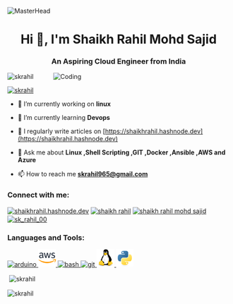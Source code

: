 ![MasterHead](https://mir-s3-cdn-cf.behance.net/project_modules/fs/54b6c068097599.5b50bca476b9b.gif)
<h1 align="center">Hi 👋, I'm Shaikh Rahil Mohd Sajid</h1>
<h3 align="center">An Aspiring Cloud Engineer from India</h3>
<img align="right" alt="Coding" width="400" src="https://akumengroup.com/wp-content/uploads/2020/02/Animation-1.gif">
<p align="left"> <img src="https://komarev.com/ghpvc/?username=skrahil&label=Profile%20views&color=0e75b6&style=flat" alt="skrahil" /> </p>

<p align="left"> <a href="https://github.com/ryo-ma/github-profile-trophy"><img src="https://github-profile-trophy.vercel.app/?username=skrahil" alt="skrahil" /></a> </p>

- 🔭 I’m currently working on **linux**

- 🌱 I’m currently learning **Devops**

- 📝 I regularly write articles on [https://shaikhrahil.hashnode.dev](https://shaikhrahil.hashnode.dev)

- 💬 Ask me about **Linux ,Shell Scripting ,GIT ,Docker ,Ansible ,AWS and Azure**

- 📫 How to reach me **skrahil965@gmail.com**

<h3 align="left">Connect with me:</h3>
<p align="left">
<a href="https://dev.to/shaikhrahil.hashnode.dev" target="blank"><img align="center" src="https://raw.githubusercontent.com/rahuldkjain/github-profile-readme-generator/master/src/images/icons/Social/devto.svg" alt="shaikhrahil.hashnode.dev" height="30" width="40" /></a>
<a href="https://twitter.com/shaikh rahil" target="blank"><img align="center" src="https://raw.githubusercontent.com/rahuldkjain/github-profile-readme-generator/master/src/images/icons/Social/twitter.svg" alt="shaikh rahil" height="30" width="40" /></a>
<a href="https://linkedin.com/in/shaikh rahil mohd sajid" target="blank"><img align="center" src="https://raw.githubusercontent.com/rahuldkjain/github-profile-readme-generator/master/src/images/icons/Social/linked-in-alt.svg" alt="shaikh rahil mohd sajid" height="30" width="40" /></a>
<a href="https://instagram.com/sk_rahil_00" target="blank"><img align="center" src="https://raw.githubusercontent.com/rahuldkjain/github-profile-readme-generator/master/src/images/icons/Social/instagram.svg" alt="sk_rahil_00" height="30" width="40" /></a>
</p>

<h3 align="left">Languages and Tools:</h3>
<p align="left"> <a href="https://www.arduino.cc/" target="_blank" rel="noreferrer"> <img src="https://cdn.worldvectorlogo.com/logos/arduino-1.svg" alt="arduino" width="40" height="40"/> </a> <a href="https://aws.amazon.com" target="_blank" rel="noreferrer"> <img src="https://raw.githubusercontent.com/devicons/devicon/master/icons/amazonwebservices/amazonwebservices-original-wordmark.svg" alt="aws" width="40" height="40"/> </a> <a href="https://www.gnu.org/software/bash/" target="_blank" rel="noreferrer"> <img src="https://www.vectorlogo.zone/logos/gnu_bash/gnu_bash-icon.svg" alt="bash" width="40" height="40"/> </a> <a href="https://git-scm.com/" target="_blank" rel="noreferrer"> <img src="https://www.vectorlogo.zone/logos/git-scm/git-scm-icon.svg" alt="git" width="40" height="40"/> </a> <a href="https://www.linux.org/" target="_blank" rel="noreferrer"> <img src="https://raw.githubusercontent.com/devicons/devicon/master/icons/linux/linux-original.svg" alt="linux" width="40" height="40"/> </a> <a href="https://www.python.org" target="_blank" rel="noreferrer"> <img src="https://raw.githubusercontent.com/devicons/devicon/master/icons/python/python-original.svg" alt="python" width="40" height="40"/> </a> </p>

<p>&nbsp;<img align="center" src="https://github-readme-stats.vercel.app/api?username=skrahil&show_icons=true&locale=en" alt="skrahil" /></p>

<p><img align="center" src="https://github-readme-streak-stats.herokuapp.com/?user=skrahil&" alt="skrahil" /></p>

<!--
**skrahil/skrahil** is a ✨ _special_ ✨ repository because its `README.md` (this file) appears on your GitHub profile.

Here are some ideas to get you started:

- 🔭 I’m currently working on ...
- 🌱 I’m currently learning ...
- 👯 I’m looking to collaborate on ...
- 🤔 I’m looking for help with ...
- 💬 Ask me about ...
- 📫 How to reach me: ...
- 😄 Pronouns: ...
- ⚡ Fun fact: ...
-->
